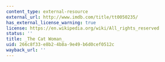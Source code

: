 ```yaml
---
content_type: external-resource
external_url: http://www.imdb.com/title/tt0050235/
has_external_license_warning: true
license: https://en.wikipedia.org/wiki/All_rights_reserved
status: ''
title: _The Cat Woman_
uid: 266c8f33-e8b2-4b8a-9e49-b6d0cef0512c
wayback_url: ''
---
```

